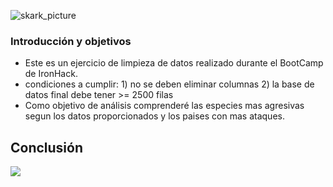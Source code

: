 
![skark_picture](https://github.com/cristianecarneiro/data-cleaning-pandas/blob/main/3_img/tubarao-perigoso-debaixo-d-agua.jpg)

### Introducción y objetivos

- Este es un ejercicio de limpieza de datos realizado durante el BootCamp de IronHack.
-  condiciones a cumplir: 1) no se deben eliminar columnas 2) la base de datos final debe tener >= 2500 filas
- Como objetivo de análisis comprenderé las especies mas agresivas segun los datos proporcionados y los paises con mas ataques.

## Conclusión
<img src="pais.png">

